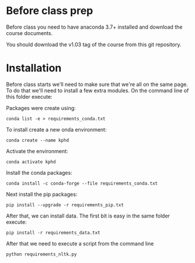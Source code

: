 # Before class prep

Before class you need to have anaconda 3.7+ installed and download the course documents.

You should download the v1.03 tag of the course from this git repository.

# Installation

Before class starts we'll need to make sure that we're all on the same page. To do that we'll need
to install a few extra modules. On the command line of this folder execute:

Packages were create using:

`conda list -e > requirements_conda.txt`

To install create a new onda environment:

`conda create --name kphd`

Activate the environment:

`conda activate kphd`

Install the conda packages:

`conda install -c conda-forge --file requirements_conda.txt`

Next install the pip packages:

`pip install --upgrade -r requirements_pip.txt`

After that, we can install data. The first bit is easy in the same folder execute:

`pip install -r requirements_data.txt`

After that we need to execute a script from the command line

`python requirements_nltk.py`
